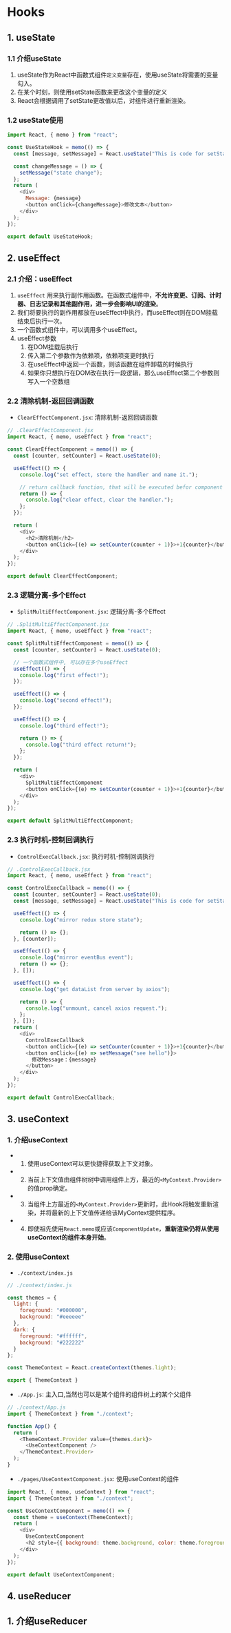 # Hooks


## 1. useState

### 1.1 介绍useState
1. useState作为React中函数式组件`定义变量`存在，使用useState将需要的变量勾入。
2. 在某个时刻，则使用setState函数来更改这个变量的定义
3. React会根据调用了setState更改值以后，对组件进行重新渲染。


### 1.2 useState使用

```javascript
import React, { memo } from "react";

const UseStateHook = memo(() => {
  const [message, setMessage] = React.useState("This is code for setState");

  const changeMessage = () => {
    setMessage("state change");
  };
  return (
    <div>
      Message: {message}
      <button onClick={changeMessage}>修改文本</button>
    </div>
  );
});

export default UseStateHook;
```


## 2. useEffect

### 2.1 介绍：useEffect

1. `useEffect` 用来执行副作用函数。在函数式组件中，**不允许变更、订阅、计时器、日志记录和其他副作用，进一步会影响UI的渲染**。
2. 我们将要执行的副作用都放在useEffect中执行，而useEffect则在DOM挂载结束后执行一次。
3. 一个函数式组件中，可以调用多个useEffect。
4. useEffect参数
   1. 在DOM挂载后执行
   2. 传入第二个参数作为依赖项，依赖项变更时执行
   3. 在useEffect中返回一个函数，则该函数在组件卸载的时候执行
   4. 如果你只想执行在DOM改在执行一段逻辑，那么useEffect第二个参数则写入一个空数组


### 2.2 清除机制-返回回调函数

- `ClearEffectComponent.jsx`: 清除机制-返回回调函数

```javascript
// .ClearEffectComponent.jsx
import React, { memo, useEffect } from "react";

const ClearEffectComponent = memo(() => {
  const [counter, setCounter] = React.useState(0);

  useEffect(() => {
    console.log("set effect, store the handler and name it.");

    // return callback function, that will be executed befor component unmount
    return () => {
      console.log("clear effect, clear the handler.");
    };
  });

  return (
    <div>
      <h2>清除机制</h2>
      <button onClick={(e) => setCounter(counter + 1)}>+1{counter}</button>
    </div>
  );
});

export default ClearEffectComponent;
```

### 2.3 逻辑分离-多个Effect

- `SplitMultiEffectComponent.jsx`: 逻辑分离-多个Effect

```javascript
// .SplitMultiEffectComponent.jsx
import React, { memo, useEffect } from "react";

const SplitMultiEffectComponent = memo(() => {
  const [counter, setCounter] = React.useState(0);

  // 一个函数式组件中, 可以存在多个useEffect
  useEffect(() => {
    console.log("first effect!");
  });

  useEffect(() => {
    console.log("second effect!");
  });

  useEffect(() => {
    console.log("third effect!");

    return () => {
      console.log("third effect return!");
    };
  });

  return (
    <div>
      SplitMultiEffectComponent
      <button onClick={(e) => setCounter(counter + 1)}>+1{counter}</button>
    </div>
  );
});

export default SplitMultiEffectComponent;
```


### 2.3 执行时机-控制回调执行

- `ControlExecCallback.jsx`: 执行时机-控制回调执行

```javascript
// .ControlExecCallback.jsx
import React, { memo, useEffect } from "react";

const ControlExecCallback = memo(() => {
  const [counter, setCounter] = React.useState(0);
  const [message, setMessage] = React.useState("This is code for setState.");

  useEffect(() => {
    console.log("mirror redux store state");

    return () => {};
  }, [counter]);

  useEffect(() => {
    console.log("mirror eventBus event");
    return () => {};
  }, []);

  useEffect(() => {
    console.log("get dataList from server by axios");

    return () => {
      console.log("unmount, cancel axios request.");
    };
  }, []);
  return (
    <div>
      ControlExecCallback
      <button onClick={(e) => setCounter(counter + 1)}>+1{counter}</button>
      <button onClick={(e) => setMessage("see hello")}>
        修改Message：{message}
      </button>
    </div>
  );
});

export default ControlExecCallback;

```
## 3. useContext


### 1. 介绍useContext
- 1. 使用useContext可以更快捷得获取上下文对象。
- 2. 当前上下文值由组件树树中调用组件上方，最近的`<MyContext.Provider>`的值prop确定。
- 3. 当组件上方最近的`<MyContext.Provider>`更新时，此Hook将触发重新渲染，并将最新的上下文值传递给该MyContext提供程序。
- 4. 即使祖先使用`React.memo`或应该`ComponentUpdate`，**重新渲染仍将从使用useContext的组件本身开始**。


### 2. 使用useContext
  
- `./context/index.js`
```javascript
// ./context/index.js

const themes = {
  light: {
    foreground: "#000000",
    background: "#eeeeee"
  },
  dark: {
    foreground: "#ffffff",
    background: "#222222"
  }
};

const ThemeContext = React.createContext(themes.light);

export { ThemeContext }
```

- `./App.js`: 主入口,当然也可以是某个组件的组件树上的某个父组件
```javascript
// ./context/App.js
import { ThemeContext } from "./context";

function App() {
  return (
    <ThemeContext.Provider value={themes.dark}>
      <UseContextComponent />
    </ThemeContext.Provider>
  );
}
```

- `./pages/UseContextComponent.jsx`: 使用useContext的组件
```javascript
import React, { memo, useContext } from "react";
import { ThemeContext } from "./context";

const UseContextComponent = memo(() => {
  const theme = useContext(ThemeContext);
  return (
    <div>
      UseContextComponent
      <h2 style={{ background: theme.background, color: theme.foreground }}>Theme</h2>
    </div>
  );
});

export default UseContextComponent;
```

## 4. useReducer


## 1. 介绍useReducer
